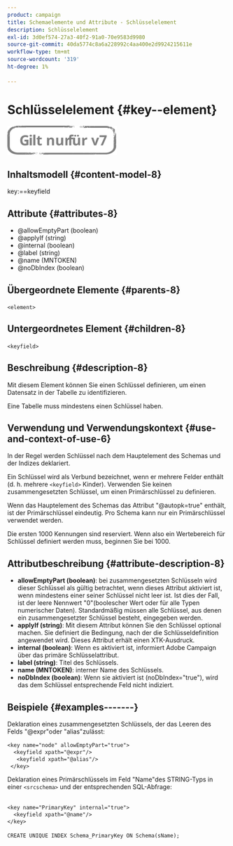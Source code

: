 ```yaml
---
product: campaign
title: Schemaelemente und Attribute - Schlüsselelement
description: Schlüsselelement
exl-id: 3d0ef574-27a3-40f2-91a0-70e9583d9980
source-git-commit: 40da5774c8a6a228992c4aa400e2d9924215611e
workflow-type: tm+mt
source-wordcount: '319'
ht-degree: 1%

---
```


# Schlüsselelement {#key--element}

![](../../../assets/v7-only.svg)

## Inhaltsmodell {#content-model-8}

key:==keyfield

## Attribute {#attributes-8}

* @allowEmptyPart (boolean)
* @applyIf (string)
* @internal (boolean)
* @label (string)
* @name (MNTOKEN)
* @noDbIndex (boolean)

## Übergeordnete Elemente {#parents-8}

`<element>`

## Untergeordnetes Element {#children-8}

`<keyfield>`

## Beschreibung {#description-8}

Mit diesem Element können Sie einen Schlüssel definieren, um einen Datensatz in der Tabelle zu identifizieren.

Eine Tabelle muss mindestens einen Schlüssel haben.

## Verwendung und Verwendungskontext {#use-and-context-of-use-6}

In der Regel werden Schlüssel nach dem Hauptelement des Schemas und der Indizes deklariert.

Ein Schlüssel wird als Verbund bezeichnet, wenn er mehrere Felder enthält (d. h. mehrere `<keyfield>` Kinder). Verwenden Sie keinen zusammengesetzten Schlüssel, um einen Primärschlüssel zu definieren.

Wenn das Hauptelement des Schemas das Attribut &quot;@autopk=true&quot; enthält, ist der Primärschlüssel eindeutig. Pro Schema kann nur ein Primärschlüssel verwendet werden.

Die ersten 1000 Kennungen sind reserviert. Wenn also ein Wertebereich für Schlüssel definiert werden muss, beginnen Sie bei 1000.

## Attributbeschreibung {#attribute-description-8}

* **allowEmptyPart (boolean)**: bei zusammengesetzten Schlüsseln wird dieser Schlüssel als gültig betrachtet, wenn dieses Attribut aktiviert ist, wenn mindestens einer seiner Schlüssel nicht leer ist. Ist dies der Fall, ist der leere Nennwert &quot;0&quot;(boolescher Wert oder für alle Typen numerischer Daten). Standardmäßig müssen alle Schlüssel, aus denen ein zusammengesetzter Schlüssel besteht, eingegeben werden.
* **applyIf (string)**: Mit diesem Attribut können Sie den Schlüssel optional machen. Sie definiert die Bedingung, nach der die Schlüsseldefinition angewendet wird. Dieses Attribut erhält einen XTK-Ausdruck.
* **internal (boolean)**: Wenn es aktiviert ist, informiert Adobe Campaign über das primäre Schlüsselattribut.
* **label (string)**: Titel des Schlüssels.
* **name (MNTOKEN)**: interner Name des Schlüssels.
* **noDbIndex (boolean)**: Wenn sie aktiviert ist (noDbIndex=&quot;true&quot;), wird das dem Schlüssel entsprechende Feld nicht indiziert.

## Beispiele {#examples-------}

Deklaration eines zusammengesetzten Schlüssels, der das Leeren des Felds &quot;@expr&quot;oder &quot;alias&quot;zulässt:

```
<key name="node" allowEmptyPart="true">
  <keyfield xpath="@expr"/>
   <keyfield xpath="@alias"/>
 </key>
```

Deklaration eines Primärschlüssels im Feld &quot;Name&quot;des STRING-Typs in einer `<srcschema>`  und der entsprechenden SQL-Abfrage:

```
 
<key name="PrimaryKey" internal="true">  
  <keyfield xpath="@name"/>
</key>

CREATE UNIQUE INDEX Schema_PrimaryKey ON Schema(sName);
```
